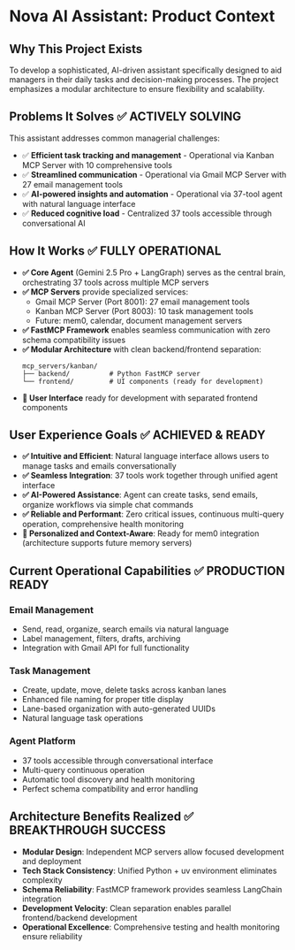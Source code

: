 # Nova AI Assistant: Product Context

## Why This Project Exists
To develop a sophisticated, AI-driven assistant specifically designed to aid managers in their daily tasks and decision-making processes. The project emphasizes a modular architecture to ensure flexibility and scalability.

## Problems It Solves ✅ **ACTIVELY SOLVING**
This assistant addresses common managerial challenges:
- ✅ **Efficient task tracking and management** - Operational via Kanban MCP Server with 10 comprehensive tools
- ✅ **Streamlined communication** - Operational via Gmail MCP Server with 27 email management tools  
- ✅ **AI-powered insights and automation** - Operational via 37-tool agent with natural language interface
- ✅ **Reduced cognitive load** - Centralized 37 tools accessible through conversational AI

## How It Works ✅ **FULLY OPERATIONAL**
- **✅ Core Agent** (Gemini 2.5 Pro + LangGraph) serves as the central brain, orchestrating 37 tools across multiple MCP servers
- **✅ MCP Servers** provide specialized services:
  - Gmail MCP Server (Port 8001): 27 email management tools
  - Kanban MCP Server (Port 8003): 10 task management tools  
  - Future: mem0, calendar, document management servers
- **✅ FastMCP Framework** enables seamless communication with zero schema compatibility issues
- **✅ Modular Architecture** with clean backend/frontend separation:
  ```
  mcp_servers/kanban/
  ├── backend/          # Python FastMCP server
  └── frontend/         # UI components (ready for development)
  ```
- **🔄 User Interface** ready for development with separated frontend components

## User Experience Goals ✅ **ACHIEVED & READY**
- **✅ Intuitive and Efficient**: Natural language interface allows users to manage tasks and emails conversationally
- **✅ Seamless Integration**: 37 tools work together through unified agent interface
- **✅ AI-Powered Assistance**: Agent can create tasks, send emails, organize workflows via simple chat commands
- **✅ Reliable and Performant**: Zero critical issues, continuous multi-query operation, comprehensive health monitoring
- **🔄 Personalized and Context-Aware**: Ready for mem0 integration (architecture supports future memory servers)

## Current Operational Capabilities ✅ **PRODUCTION READY**

### Email Management
- Send, read, organize, search emails via natural language
- Label management, filters, drafts, archiving
- Integration with Gmail API for full functionality

### Task Management  
- Create, update, move, delete tasks across kanban lanes
- Enhanced file naming for proper title display
- Lane-based organization with auto-generated UUIDs
- Natural language task operations

### Agent Platform
- 37 tools accessible through conversational interface
- Multi-query continuous operation
- Automatic tool discovery and health monitoring
- Perfect schema compatibility and error handling

## Architecture Benefits Realized ✅ **BREAKTHROUGH SUCCESS**
- **Modular Design**: Independent MCP servers allow focused development and deployment
- **Tech Stack Consistency**: Unified Python + uv environment eliminates complexity
- **Schema Reliability**: FastMCP framework provides seamless LangChain integration
- **Development Velocity**: Clean separation enables parallel frontend/backend development
- **Operational Excellence**: Comprehensive testing and health monitoring ensure reliability 